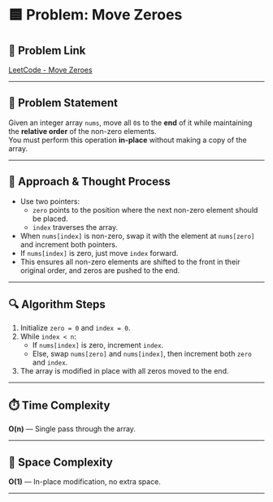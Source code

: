 # 🟦 Problem: Move Zeroes

## 🔗 Problem Link  
[LeetCode - Move Zeroes](https://leetcode.com/problems/move-zeroes/)

---

## 📄 Problem Statement  
Given an integer array `nums`, move all `0`s to the **end** of it while maintaining the **relative order** of the non-zero elements.  
You must perform this operation **in-place** without making a copy of the array.

---

## 🧠 Approach & Thought Process  
- Use two pointers:
  - `zero` points to the position where the next non-zero element should be placed.
  - `index` traverses the array.
- When `nums[index]` is non-zero, swap it with the element at `nums[zero]` and increment both pointers.
- If `nums[index]` is zero, just move `index` forward.
- This ensures all non-zero elements are shifted to the front in their original order, and zeros are pushed to the end.

---

## 🔍 Algorithm Steps  
1. Initialize `zero = 0` and `index = 0`.
2. While `index < n`:
   - If `nums[index]` is zero, increment `index`.
   - Else, swap `nums[zero]` and `nums[index]`, then increment both `zero` and `index`.
3. The array is modified in place with all zeros moved to the end.

---

## ⏱️ Time Complexity  
**O(n)** — Single pass through the array.

---

## 🧮 Space Complexity  
**O(1)** — In-place modification, no extra space.

---
